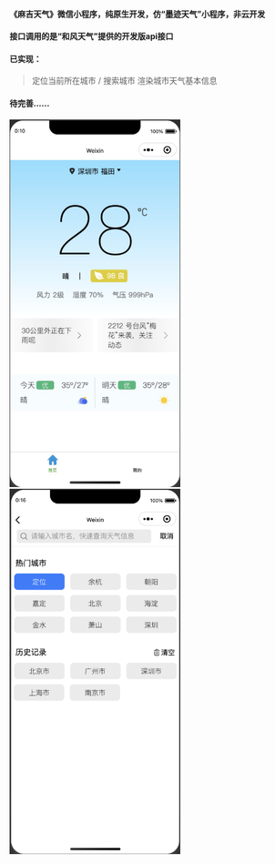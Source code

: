 #### 《麻吉天气》微信小程序，纯原生开发，仿“墨迹天气”小程序，非云开发
#### 接口调用的是“和风天气”提供的开发版api接口
#### 已实现：
  > 定位当前所在城市 / 搜索城市
  > 渲染城市天气基本信息
#### 待完善......

<img src="miniprogram/static/readme/img1.jpeg" width="300">
<img src="miniprogram/static/readme/img2.png" width="300">